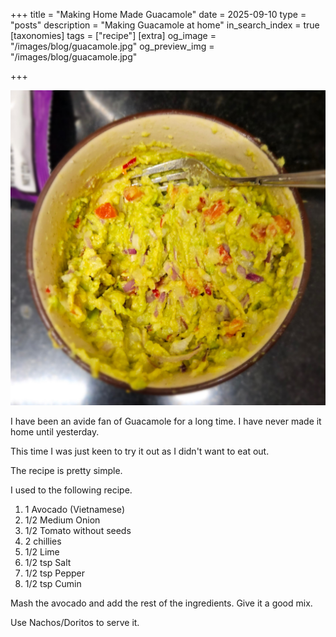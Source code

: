 +++
title = "Making Home Made Guacamole"
date = 2025-09-10
type = "posts"
description = "Making Guacamole at home"
in_search_index = true
[taxonomies]
tags = ["recipe"]
[extra]
og_image = "/images/blog/guacamole.jpg"
og_preview_img = "/images/blog/guacamole.jpg"

+++

![image](/images/blog/guacamole.jpg)

I have been an avide fan of Guacamole for a long time. I have never made it home until yesterday.

This time I was just keen to try it out as I didn't want to eat out.

The recipe is pretty simple.

I used to the following recipe.

1. 1 Avocado (Vietnamese)
2. 1/2 Medium Onion
3. 1/2 Tomato without seeds
4. 2 chillies
5. 1/2 Lime
6. 1/2 tsp Salt
7. 1/2 tsp Pepper
8. 1/2 tsp Cumin

Mash the avocado and add the rest of the ingredients. Give it a good mix.

Use Nachos/Doritos to serve it.
